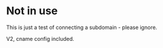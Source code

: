 # Not in use

This is just a test of connecting a subdomain - please ignore.  

V2, cname config included.
